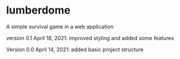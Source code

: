 # lumberdome
A simple survival game in a web application

version 0.1 April 18, 2021:
improved styling and added some features

Version 0.0 April 14, 2021:
added basic project structure 